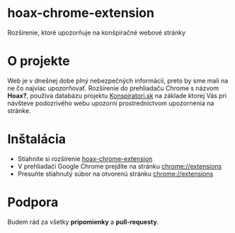 # hoax-chrome-extension
Rozšírenie, ktoré upozorňuje na konšpiračné webové stránky

# O projekte
Web je v dnešnej dobe plný nebezpečných informácií, preto by sme mali na ne čo najviac upozorňovať. Rozšírenie do prehliadaču Chrome s názvom **Hoax?**, používa databázu projektu [Konspiratori.sk](https://www.konspiratori.sk) na základe ktorej Vás pri návšteve podozrivého webu upozorní prostredníctvom upozornenia na stránke.

# Inštalácia
* Stiahnite si rozšírenie [hoax-chrome-extension](https://github.com/Math3v/hoax-chrome-extension/raw/master/hoax-chrome-extension.crx)
* V prehliadači Google Chrome prejdite na stránku [chrome://extensions](chrome://extensions)
* Presuňte stiahnutý súbor na otvorenú stránku [chrome://extensions](chrome://extensions)


# Podpora
Budem rád za všetky **pripomienky** a **pull-requesty**.
